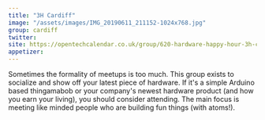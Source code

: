 ```yaml
---
title: "3H Cardiff"
image: "/assets/images/IMG_20190611_211152-1024x768.jpg"
group: cardiff
twitter:
site: https://opentechcalendar.co.uk/group/620-hardware-happy-hour-3h-cardiff
appetizer:
---
```

Sometimes the formality of meetups is too much. This group exists to socialize and show off your latest piece of hardware. If it's a simple Arduino based thingamabob or your company's newest hardware product (and how you earn your living), you should consider attending. The main focus is meeting like minded people who are building fun things (with atoms!).
